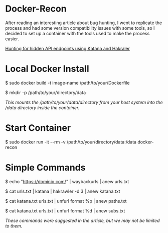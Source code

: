 # Docker-Recon
After reading an interesting article about bug hunting, I went to replicate the process and had some version compatibility issues with some tools, so I decided to set up a container with the tools used to make the process easier.

[Hunting for hidden API endpoints using Katana and Hakraler](https://anasbetis023.medium.com/hunting-for-hidden-api-endpoints-using-katana-and-hakraler-ba0bd6b9611f)

# Local Docker Install

$ sudo docker build -t image-name /path/to/your/Dockerfile

$ mkdir -p /path/to/your/directory/data
  
*This mounts the /path/to/your/data/directory from your host system into the /data directory inside the container.*

# Start Container

$ sudo docker run -it --rm -v /path/to/your/directory/data:/data docker-recon

# Simple Commands

$ echo "https://dominio.com/" | waybackurls | anew urls.txt

$ cat urls.txt | katana | hakrawler -d 3 | anew katana.txt

$ cat katana.txt urls.txt | unfurl format %p | anew paths.txt

$ cat katana.txt urls.txt | unfurl format %d | anew subs.txt
  
*These commands were suggested in the article, but we may not be limited to them.*
